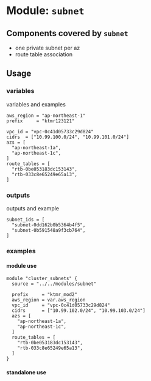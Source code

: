 # Module: `subnet`

## Components covered by `subnet`

* one private subnet per az
* route table association

## Usage

### variables

variables and examples

```
aws_region = "ap-northeast-1"
prefix     = "ktmr123121"

vpc_id = "vpc-0c41d05733c29d824"
cidrs  = ["10.99.100.0/24", "10.99.101.0/24"]
azs = [
  "ap-northeast-1a",
  "ap-northeast-1c",
]
route_tables = [
  "rtb-0be053183dc153143",
  "rtb-033c8e65249e65a13",
]
```

### outputs

outputs and example

```
subnet_ids = [
  "subnet-0dd162b0b5364b4f5",
  "subnet-0b591548a9f3cb764",
]
```

### examples

#### module use

```
module "cluster_subnets" {
  source = "../../modules/subnet"

  prefix     = "ktmr_mod2"
  aws_region = var.aws_region
  vpc_id     = "vpc-0c41d05733c29d824"
  cidrs      = ["10.99.102.0/24", "10.99.103.0/24"]
  azs = [
    "ap-northeast-1a",
    "ap-northeast-1c",
  ]
  route_tables = [
    "rtb-0be053183dc153143",
    "rtb-033c8e65249e65a13",
  ]
}
```


#### standalone use



